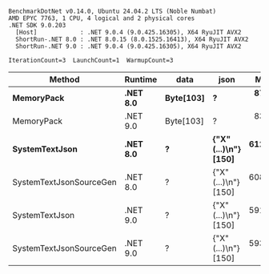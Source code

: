 ```

BenchmarkDotNet v0.14.0, Ubuntu 24.04.2 LTS (Noble Numbat)
AMD EPYC 7763, 1 CPU, 4 logical and 2 physical cores
.NET SDK 9.0.203
  [Host]            : .NET 9.0.4 (9.0.425.16305), X64 RyuJIT AVX2
  ShortRun-.NET 8.0 : .NET 8.0.15 (8.0.1525.16413), X64 RyuJIT AVX2
  ShortRun-.NET 9.0 : .NET 9.0.4 (9.0.425.16305), X64 RyuJIT AVX2

IterationCount=3  LaunchCount=1  WarmupCount=3  

```
| Method                  | Runtime  | data      | json                 | Mean      | Error      | StdDev   | Min       | Max       | Gen0   | Allocated |
|------------------------ |--------- |---------- |--------------------- |----------:|-----------:|---------:|----------:|----------:|-------:|----------:|
| **MemoryPack**              | **.NET 8.0** | **Byte[103]** | **?**                    |  **87.87 ns** |   **6.750 ns** | **0.370 ns** |  **87.44 ns** |  **88.09 ns** | **0.0148** |     **248 B** |
| MemoryPack              | .NET 9.0 | Byte[103] | ?                    |  83.35 ns |   4.318 ns | 0.237 ns |  83.09 ns |  83.55 ns | 0.0148 |     248 B |
| **SystemTextJson**          | **.NET 8.0** | **?**         | **{&quot;X&quot;(...)\\n&quot;} [150]** | **612.00 ns** |   **7.119 ns** | **0.390 ns** | **611.59 ns** | **612.37 ns** | **0.0143** |     **248 B** |
| SystemTextJsonSourceGen | .NET 8.0 | ?         | {&quot;X&quot;(...)\\n&quot;} [150] | 608.13 ns | 169.460 ns | 9.289 ns | 601.62 ns | 618.77 ns | 0.0143 |     248 B |
| SystemTextJson          | .NET 9.0 | ?         | {&quot;X&quot;(...)\\n&quot;} [150] | 591.98 ns |  23.731 ns | 1.301 ns | 590.47 ns | 592.74 ns | 0.0143 |     248 B |
| SystemTextJsonSourceGen | .NET 9.0 | ?         | {&quot;X&quot;(...)\\n&quot;} [150] | 593.63 ns | 100.303 ns | 5.498 ns | 588.89 ns | 599.66 ns | 0.0143 |     248 B |
